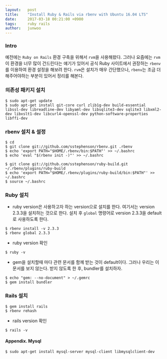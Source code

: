 ```yaml
---
layout:   post
title:    "Install Ruby & Rails via rbenv with Ubuntu 16.04 LTS"
date:     2017-03-18 00:21:00 +0900
tags:     ruby rails
author:   junwoo
---
```


### Intro
예전에는 `Ruby on Rails` 환경 구축을 위해서 `rvm`을 사용해왔다.
그러나 요즘에는 `rvm`이 환경을 너무 많이 건드린다는 얘기가 있어서
공식 Ruby 사이트에서 권장하는 `rbenv`를 이용하여 환경 설정을 해보려 한다.
`rvm`은 설치가 매우 간단했으나, `rbenv`는 조금 더 해주어야하는 부분이 있어서 정리를 해본다.


### 의존성 패키지 설치

```console
$ sudo apt-get update
$ sudo apt-get install git-core curl zlib1g-dev build-essential libssl-dev libreadline-dev libyaml-dev libsqlite3-dev sqlite3 libxml2-dev libxslt1-dev libcurl4-openssl-dev python-software-properties libffi-dev
```


### rbenv 설치 & 설정

```console
$ cd
$ git clone git://github.com/sstephenson/rbenv.git .rbenv
$ echo 'export PATH="$HOME/.rbenv/bin:$PATH"' >> ~/.bashrc
$ echo 'eval "$(rbenv init -)"' >> ~/.bashrc

$ git clone git://github.com/sstephenson/ruby-build.git ~/.rbenv/plugins/ruby-build
$ echo 'export PATH="$HOME/.rbenv/plugins/ruby-build/bin:$PATH"' >> ~/.bashrc
$ source ~/.bashrc
```


### Ruby 설치

* ruby version은 사용하고자 하는 version으로 설치를 한다. 여기서는 version 2.3.3을 설치하는 것으로 한다. 설치 후 `global` 명령어로 version 2.3.3을 default로 사용하도록 한다.

```console
$ rbenv install -v 2.3.3
$ rbenv global 2.3.3
```

* ruby version 확인

```console
$ ruby -v
```

* gem을 설치할때 마다 관련 문서를 함께 받는 것이 default이다.
그러나 우리는 이 문서를 보지 않는다. 받지 않도록 한 후, bundler를 설치하자.

```console
$ echo "gem: --no-document" > ~/.gemrc
$ gem install bundler
```

### Rails 설치
```console
$ gem install rails
$ rbenv rehash
```

* rails version 확인

```console
$ rails -v
```


#### Appendix. Mysql
```console
$ sudo apt-get install mysql-server mysql-client libmysqlclient-dev
```
